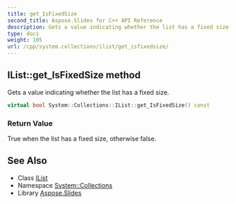 ```yaml
---
title: get_IsFixedSize
second_title: Aspose.Slides for C++ API Reference
description: Gets a value indicating whether the list has a fixed size.
type: docs
weight: 105
url: /cpp/system.collections/ilist/get_isfixedsize/
---
```

## IList::get_IsFixedSize method


Gets a value indicating whether the list has a fixed size.

```cpp
virtual bool System::Collections::IList::get_IsFixedSize() const
```


### Return Value

True when the list has a fixed size, otherwise false.

## See Also

* Class [IList](../)
* Namespace [System::Collections](../../)
* Library [Aspose.Slides](../../../)
